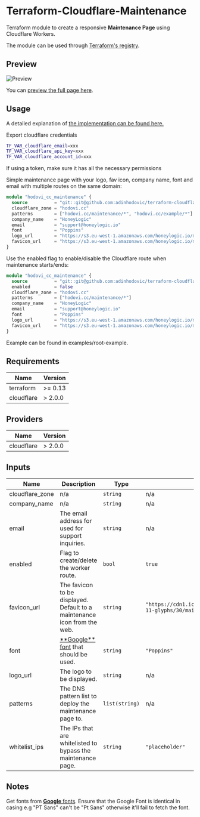# Terraform-Cloudflare-Maintenance

Terraform module to create a responsive **Maintenance Page** using
Cloudflare Workers.

The module can be used through [Terraform's registry](https://registry.terraform.io/modules/adinhodovic/maintenance/cloudflare/latest).

## Preview

![Preview](https://i.imgur.com/CiguM4w.png)

You can [preview the full page here](https://hodovi.cc/maintenance/).

## Usage

A detailed explanation of [the implementation can be found
here.](https://hodovi.cc/blog/quick-pretty-and-easy-maintenance-page-using-cloudflare-workers-terraform/)

Export cloudflare credentials

```bash
TF_VAR_cloudflare_email=xxx
TF_VAR_cloudflare_api_key=xxx
TF_VAR_cloudflare_account_id=xxx
```

If using a token, make sure it has all the necessary permissions

Simple maintenance page with your logo, fav icon, company name, font and email with multiple routes on the same domain:

```terraform
module "hodovi_cc_maintenance" {
  source          = "git::git@github.com:adinhodovic/terraform-cloudflare-maintenance.git?ref=v0.4.0"
  cloudflare_zone = "hodovi.cc"
  patterns        = ["hodovi.cc/maintenance/*", "hodovi.cc/example/*"]
  company_name    = "HoneyLogic"
  email           = "support@honeylogic.io"
  font            = "Poppins"
  logo_url        = "https://s3.eu-west-1.amazonaws.com/honeylogic.io/media/images/Honeylogic-blue.original.png"
  favicon_url     = "https://s3.eu-west-1.amazonaws.com/honeylogic.io/media/images/Honeylogic_-_icon.original.height-80.png"
}
```

Use the enabled flag to enable/disable the Cloudflare route when
maintenance starts/ends:

```terraform
module "hodovi_cc_maintenance" {
  source          = "git::git@github.com:adinhodovic/terraform-cloudflare-maintenance.git?ref=v0.4.0"
  enabled         = false
  cloudflare_zone = "hodovi.cc"
  patterns        = ["hodovi.cc/maintenance/*"]
  company_name    = "HoneyLogic"
  email           = "support@honeylogic.io"
  font            = "Poppins"
  logo_url        = "https://s3.eu-west-1.amazonaws.com/honeylogic.io/media/images/Honeylogic-blue.original.png"
  favicon_url     = "https://s3.eu-west-1.amazonaws.com/honeylogic.io/media/images/Honeylogic_-_icon.original.height-80.png"
}
```

Example can be found in examples/root-example.

## Requirements

| Name | Version |
|------|---------|
| terraform | >= 0.13 |
| cloudflare | > 2.0.0 |

## Providers

| Name | Version |
|------|---------|
| cloudflare | > 2.0.0 |

## Inputs

| Name | Description | Type | Default | Required |
|------|-------------|------|---------|:--------:|
| cloudflare\_zone | n/a | `string` | n/a | yes |
| company\_name | n/a | `string` | n/a | yes |
| email | The email address for used for support inquiries. | `string` | n/a | yes |
| enabled | Flag to create/delete the worker route. | `bool` | `true` | no |
| favicon\_url | The favicon to be displayed. Default to a maintenance icon from the web. | `string` | `"https://cdn1.iconfinder.com/data/icons/ios-11-glyphs/30/maintenance-512.png"` | no |
| font | [\*\*Google\*\* font](https://fonts.google.com/) that should be used. | `string` | `"Poppins"` | no |
| logo\_url | The logo to be displayed. | `string` | n/a | yes |
| patterns | The DNS pattern list to deploy the maintenance page to. | `list(string)` | n/a | yes |
| whitelist\_ips | The IPs that are whitelisted to bypass the maintenance page. | `string` | `"placeholder"` | no |

## Notes

Get fonts from [**Google** fonts](https://fonts.google.com/). Ensure that the Google Font is identical in casing e.g "PT Sans" can't be
"Pt Sans" otherwise it'll fail to fetch the font.
